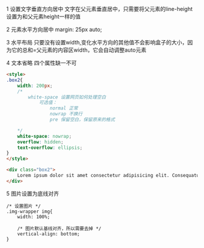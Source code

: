 1 设置文字垂直方向居中
文字在父元素垂直居中，只需要将父元素的line-height设置为和父元素height一样的值

2 元素水平方向居中
margin: 25px auto;

3 水平布局
只要没有设置width,变化水平方向的其他值不会影响盒子的大小，因为它的总和=父元素的内容区width，它会自动调整auto元素

4 文本省略
四个属性缺一不可
```html
<style>
.box2{
    width: 200px;
    /* 
        white-space 设置网页如何处理空白
            可选值：
                normal 正常
                nowrap 不换行
                pre 保留空白，保留原来的格式

    */
    white-space: nowrap;
    overflow: hidden;
    text-overflow: ellipsis;
}
</style>

<div class="box2">
    Lorem ipsum dolor sit amet consectetur adipisicing elit. Consequatur, minus fugit in perspiciatis reprehenderit consequuntur aspernatur repellat cumque quidem asperiores quaerat placeat, tenetur vel veritatis deserunt numquam. Dolores, cupiditate enim.
</div>
```

5 图片设置为底线对齐
```
/* 设置图片 */
.img-wrapper img{
    width: 100%;

    /* 图片默认基线对齐，所以需要去掉 */
    vertical-align: bottom;
}
```